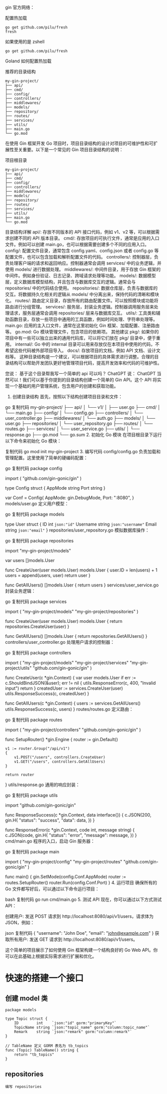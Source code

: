 
gin 官方网络：


配置热加载
```shell
go get github.com/pilu/fresh
fresh
```
如果使用的是 zshell 
```shell
go get github.com/pilu/fresh
```

Goland 如何配置热加载

推荐的目录结构
```shell
my-gin-project/
├── api/
├── cmd/
├── config/
├── controllers/
├── middlewares/
├── models/
├── repository/
├── routes/
├── services/
├── utils/
├── main.go
└── go.mod
```


在使用 Gin 框架开发 Go 项目时，项目目录结构的设计对项目的可维护性和可扩展性至关重要。以下是一个常见的 Gin 项目目录结构的说明：

项目根目录
```shell
my-gin-project/
├── api/
├── cmd/
├── config/
├── controllers/
├── middlewares/
├── models/
├── repository/
├── routes/
├── services/
├── utils/
├── main.go
└── go.mod
```
目录结构详解
api/: 存放不同版本的 API 接口代码，例如 v1、v2 等，可以根据需求创建不同的 API 版本目录。
cmd/: 存放项目的可执行文件，通常是应用的入口文件。例如可以创建 main.go，也可以根据需要创建多个不同的应用入口。
config/: 配置文件目录，通常包含 config.yaml、config.json 或者 config.go 等配置文件，也可以包含加载和解析配置文件的代码。
controllers/: 控制器层，负责处理客户端的请求和返回响应。控制器通常会调用 services/ 中的业务逻辑，并使用 models/ 进行数据处理。
middlewares/: 中间件目录，用于存放 Gin 框架的中间件。例如身份验证、日志记录、跨域请求处理等功能。
models/: 数据模型层，定义数据库模型结构，并且包含与数据库交互的逻辑。通常会与 repositories/ 中的代码结合使用。
repositories/: 数据仓库层，负责与数据库的交互。将数据持久化相关的逻辑从 models/ 中分离出来，保持代码的清晰和模块化。
routes/: 路由定义目录，存放所有的路由配置文件。可以按照模块或功能将路由进行分组管理。
services/: 服务层，封装业务逻辑。控制器调用服务层来处理请求，服务层通常会调用 repositories/ 层来与数据库交互。
utils/: 工具类和辅助函数目录，存放一些项目中通用的工具函数，例如时间处理、字符串处理等。
main.go: 应用的主入口文件，通常在这里初始化 Gin 框架、加载配置、注册路由等。
go.mod: Go 模块管理文件，包含项目的依赖项。
其他建议
pkg/: 如果你的项目中有一些可以独立出来的通用代码库，可以将它们放在 pkg/ 目录中，便于重用。
internal/: Go 中的 internal 目录可以用来存放仅在本项目中使用的代码，不希望这些代码被外部项目导入。
docs/: 存放项目的文档，例如 API 文档、设计文档等。
这种目录结构是一个建议，可以根据项目的具体需求进行调整。合理的目录结构可以帮助开发团队更好地管理项目代码，提高开发效率和代码的可维护性。


您说：
基于这个目录帮我写一个简单的 api 可以吗？
ChatGPT 说：
ChatGPT
当然可以！我们可以基于你提到的目录结构创建一个简单的 Gin API。这个 API 将实现一个基础的用户管理系统，包含用户的创建和获取功能。

1. 创建目录结构
   首先，按照以下结构创建项目目录和文件：

go
复制代码
my-gin-project/
├── api/
│   └── v1/
│       ├── user.go
├── cmd/
│   └── main.go
├── config/
│   └── config.go
├── controllers/
│   └── user_controller.go
├── middlewares/
│   └── auth.go
├── models/
│   └── user.go
├── repositories/
│   └── user_repository.go
├── routes/
│   └── routes.go
├── services/
│   └── user_service.go
├── utils/
│   └── response.go
├── go.mod
└── go.sum
2. 初始化 Go 模块 在项目根目录下运行以下命令来初始化 Go 模块：

复制代码
go mod init my-gin-project
3. 编写代码
   config/config.go
   负责加载和管理配置。这里使用了简单的硬编码配置：

go
复制代码
package config

import (
"github.com/gin-gonic/gin"
)

type Config struct {
AppMode string
Port    string
}

var Conf = Config{
AppMode: gin.DebugMode,
Port:    ":8080",
}
models/user.go
定义用户模型：

go
复制代码
package models

type User struct {
ID       int    `json:"id"`
Username string `json:"username"`
Email    string `json:"email"`
}
repositories/user_repository.go
模拟数据库操作：

go
复制代码
package repositories

import "my-gin-project/models"

var users []models.User

func CreateUser(user models.User) models.User {
user.ID = len(users) + 1
users = append(users, user)
return user
}

func GetAllUsers() []models.User {
return users
}
services/user_service.go
封装业务逻辑：

go
复制代码
package services

import (
"my-gin-project/models"
"my-gin-project/repositories"
)

func CreateUser(user models.User) models.User {
return repositories.CreateUser(user)
}

func GetAllUsers() []models.User {
return repositories.GetAllUsers()
}
controllers/user_controller.go
处理用户请求的控制器：

go
复制代码
package controllers

import (
"my-gin-project/models"
"my-gin-project/services"
"my-gin-project/utils"
"github.com/gin-gonic/gin"
)

func CreateUser(c *gin.Context) {
var user models.User
if err := c.ShouldBindJSON(&user); err != nil {
utils.ResponseError(c, 400, "Invalid input")
return
}
createdUser := services.CreateUser(user)
utils.ResponseSuccess(c, createdUser)
}

func GetAllUsers(c *gin.Context) {
users := services.GetAllUsers()
utils.ResponseSuccess(c, users)
}
routes/routes.go
定义路由：

go
复制代码
package routes

import (
"my-gin-project/controllers"
"github.com/gin-gonic/gin"
)

func SetupRouter() *gin.Engine {
router := gin.Default()

    v1 := router.Group("/api/v1")
    {
        v1.POST("/users", controllers.CreateUser)
        v1.GET("/users", controllers.GetAllUsers)
    }

    return router
}
utils/response.go
通用的响应封装：

go
复制代码
package utils

import "github.com/gin-gonic/gin"

func ResponseSuccess(c *gin.Context, data interface{}) {
c.JSON(200, gin.H{
"status":  "success",
"data":    data,
})
}

func ResponseError(c *gin.Context, code int, message string) {
c.JSON(code, gin.H{
"status":  "error",
"message": message,
})
}
cmd/main.go
程序的入口，启动 Gin 服务器：

go
复制代码
package main

import (
"my-gin-project/config"
"my-gin-project/routes"
"github.com/gin-gonic/gin"
)

func main() {
gin.SetMode(config.Conf.AppMode)
router := routes.SetupRouter()
router.Run(config.Conf.Port)
}
4. 运行项目
   确保所有的 Go 文件都写好后，可以通过以下命令运行项目：

bash
复制代码
go run cmd/main.go
5. 测试 API
   现在，你可以通过以下方式测试 API：

创建用户: 发送 POST 请求到 http://localhost:8080/api/v1/users，请求体为 JSON，例如：

json
复制代码
{
"username": "John Doe",
"email": "john@example.com"
}
获取所有用户: 发送 GET 请求到 http://localhost:8080/api/v1/users。

这个简单的项目展示了如何使用 Gin 框架构建一个结构良好的 Go Web API。你可以在此基础上根据实际需求进行扩展和优化。


# 快速的搭建一个接口

## 创建 model 类

```shell
package models

type Topic struct {
	ID        int    `json:"id" gorm:"primaryKey"`
	TopicName string `json:"topic_name" gorm:"column:topic_name"`
	Remark    string `json:"remark" gorm:"column:remark"`
}

// TableName 定义 GORM 表名为 tb_topics
func (Topic) TableName() string {
	return "tb_topics"
}

```

## repositories
```shell
编写 repositories

```






